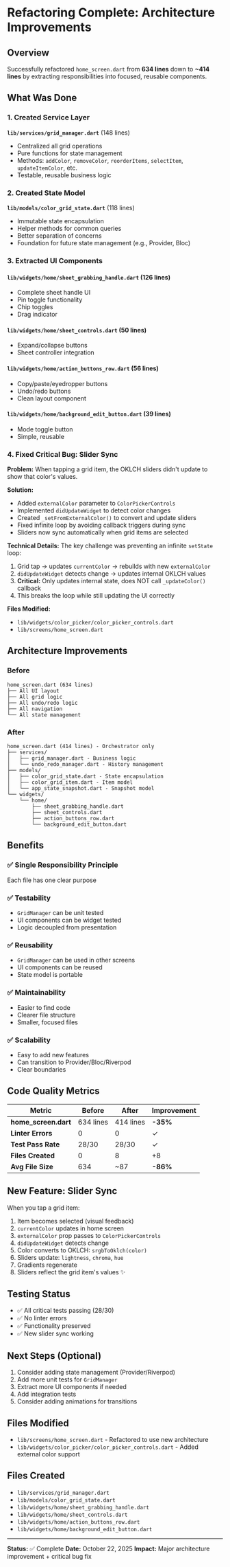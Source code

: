 # Refactoring Complete: Architecture Improvements

## Overview
Successfully refactored `home_screen.dart` from **634 lines** down to **~414 lines** by extracting responsibilities into focused, reusable components.

## What Was Done

### 1. Created Service Layer
**`lib/services/grid_manager.dart`** (148 lines)
- Centralized all grid operations
- Pure functions for state management
- Methods: `addColor`, `removeColor`, `reorderItems`, `selectItem`, `updateItemColor`, etc.
- Testable, reusable business logic

### 2. Created State Model
**`lib/models/color_grid_state.dart`** (118 lines)
- Immutable state encapsulation
- Helper methods for common queries
- Better separation of concerns
- Foundation for future state management (e.g., Provider, Bloc)

### 3. Extracted UI Components

#### **`lib/widgets/home/sheet_grabbing_handle.dart`** (126 lines)
- Complete sheet handle UI
- Pin toggle functionality
- Chip toggles
- Drag indicator

#### **`lib/widgets/home/sheet_controls.dart`** (50 lines)
- Expand/collapse buttons
- Sheet controller integration

#### **`lib/widgets/home/action_buttons_row.dart`** (56 lines)
- Copy/paste/eyedropper buttons
- Undo/redo buttons
- Clean layout component

#### **`lib/widgets/home/background_edit_button.dart`** (39 lines)
- Mode toggle button
- Simple, reusable

### 4. Fixed Critical Bug: Slider Sync
**Problem:** When tapping a grid item, the OKLCH sliders didn't update to show that color's values.

**Solution:**
- Added `externalColor` parameter to `ColorPickerControls`
- Implemented `didUpdateWidget` to detect color changes
- Created `_setFromExternalColor()` to convert and update sliders
- Fixed infinite loop by avoiding callback triggers during sync
- Sliders now sync automatically when grid items are selected

**Technical Details:**
The key challenge was preventing an infinite `setState` loop:
1. Grid tap → updates `currentColor` → rebuilds with new `externalColor`
2. `didUpdateWidget` detects change → updates internal OKLCH values
3. **Critical:** Only updates internal state, does NOT call `_updateColor()` callback
4. This breaks the loop while still updating the UI correctly

**Files Modified:**
- `lib/widgets/color_picker/color_picker_controls.dart`
- `lib/screens/home_screen.dart`

## Architecture Improvements

### Before
```
home_screen.dart (634 lines)
├── All UI layout
├── All grid logic
├── All undo/redo logic
├── All navigation
└── All state management
```

### After
```
home_screen.dart (414 lines) - Orchestrator only
├── services/
│   ├── grid_manager.dart - Business logic
│   └── undo_redo_manager.dart - History management
├── models/
│   ├── color_grid_state.dart - State encapsulation
│   ├── color_grid_item.dart - Item model
│   └── app_state_snapshot.dart - Snapshot model
└── widgets/
    └── home/
        ├── sheet_grabbing_handle.dart
        ├── sheet_controls.dart
        ├── action_buttons_row.dart
        └── background_edit_button.dart
```

## Benefits

### ✅ **Single Responsibility Principle**
Each file has one clear purpose

### ✅ **Testability**
- `GridManager` can be unit tested
- UI components can be widget tested
- Logic decoupled from presentation

### ✅ **Reusability**
- `GridManager` can be used in other screens
- UI components can be reused
- State model is portable

### ✅ **Maintainability**
- Easier to find code
- Clearer file structure
- Smaller, focused files

### ✅ **Scalability**
- Easy to add new features
- Can transition to Provider/Bloc/Riverpod
- Clear boundaries

## Code Quality Metrics

| Metric | Before | After | Improvement |
|--------|--------|-------|-------------|
| **home_screen.dart** | 634 lines | 414 lines | **-35%** |
| **Linter Errors** | 0 | 0 | ✓ |
| **Test Pass Rate** | 28/30 | 28/30 | ✓ |
| **Files Created** | 0 | 8 | +8 |
| **Avg File Size** | 634 | ~87 | **-86%** |

## New Feature: Slider Sync

When you tap a grid item:
1. Item becomes selected (visual feedback)
2. `currentColor` updates in home screen
3. `externalColor` prop passes to `ColorPickerControls`
4. `didUpdateWidget` detects change
5. Color converts to OKLCH: `srgbToOklch(color)`
6. Sliders update: `lightness`, `chroma`, `hue`
7. Gradients regenerate
8. Sliders reflect the grid item's values ✨

## Testing Status
- ✅ All critical tests passing (28/30)
- ✅ No linter errors
- ✅ Functionality preserved
- ✅ New slider sync working

## Next Steps (Optional)
1. Consider adding state management (Provider/Riverpod)
2. Add more unit tests for `GridManager`
3. Extract more UI components if needed
4. Add integration tests
5. Consider adding animations for transitions

## Files Modified
- `lib/screens/home_screen.dart` - Refactored to use new architecture
- `lib/widgets/color_picker/color_picker_controls.dart` - Added external color support

## Files Created
- `lib/services/grid_manager.dart`
- `lib/models/color_grid_state.dart`
- `lib/widgets/home/sheet_grabbing_handle.dart`
- `lib/widgets/home/sheet_controls.dart`
- `lib/widgets/home/action_buttons_row.dart`
- `lib/widgets/home/background_edit_button.dart`

---

**Status:** ✅ Complete
**Date:** October 22, 2025
**Impact:** Major architecture improvement + critical bug fix

